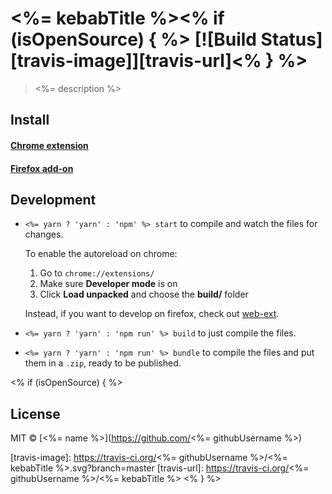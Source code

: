 # <%= kebabTitle %><% if (isOpenSource) { %> [![Build Status][travis-image]][travis-url]<% } %>

> <%= description %>

## Install

#### [Chrome extension]()
#### [Firefox add-on]()

## Development

- `<%= yarn ? 'yarn' : 'npm' %> start` to compile and watch the files for changes.

  To enable the autoreload on chrome:

  1. Go to `chrome://extensions/`
  1. Make sure **Developer mode** is on
  1. Click **Load unpacked** and choose the **build/** folder

  Instead, if you want to develop on firefox, check out [web-ext](https://github.com/mozilla/web-ext).

- `<%= yarn ? 'yarn' : 'npm run' %> build` to just compile the files.
- `<%= yarn ? 'yarn' : 'npm run' %> bundle` to compile the files and put them in a `.zip`, ready to be published.

<% if (isOpenSource) { %>
## License

MIT © [<%= name %>](https://github.com/<%= githubUsername %>)


[travis-image]: https://travis-ci.org/<%= githubUsername %>/<%= kebabTitle %>.svg?branch=master
[travis-url]: https://travis-ci.org/<%= githubUsername %>/<%= kebabTitle %>
<% } %>

